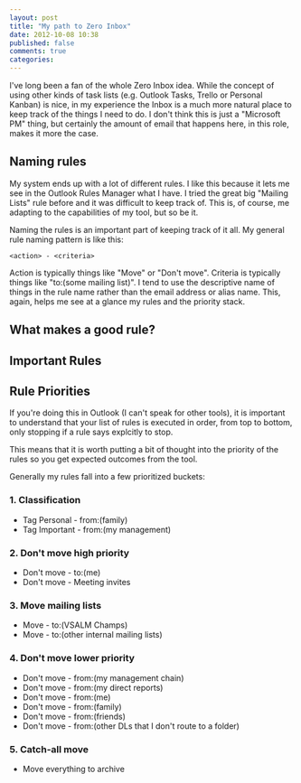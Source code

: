 ```yaml
---
layout: post
title: "My path to Zero Inbox"
date: 2012-10-08 10:38
published: false
comments: true
categories: 
---
```


I've long been a fan of the whole Zero Inbox idea. While the concept of
using other kinds of task lists (e.g. Outlook Tasks, Trello or Personal 
Kanban) is nice, in my experience the Inbox is a much more natural place
to keep track of the things I need to do. I don't think this is just a
"Microsoft PM" thing, but certainly the amount of email that happens here, 
in this role, makes it more the case.

## Naming rules

My system ends up with a lot of different rules. I like this because it
lets me see in the Outlook Rules Manager what I have. I tried the great
big "Mailing Lists" rule before and it was difficult to keep track of.
This is, of course, me adapting to the capabilities of my tool, but so be
it.

Naming the rules is an important part of keeping track of it all. My 
general rule naming pattern is like this:

`<action> - <criteria>`

Action is typically things like "Move" or "Don't move". Criteria is
typically things like "to:(some mailing list)". I tend to use the 
descriptive name of things in the rule name rather than the email 
address or alias name. This, again, helps me see at a glance my rules
and the priority stack.

## What makes a good rule?

## Important Rules

## Rule Priorities

If you're doing this in Outlook (I can't speak for other tools), it
is important to understand that your list of rules is executed in order,
from top to bottom, only stopping if a rule says explcitly to stop.

This means that it is worth putting a bit of thought into the priority
of the rules so you get expected outcomes from the tool.

Generally my rules fall into a few prioritized buckets:

### 1. Classification

* Tag Personal - from:(family)
* Tag Important - from:(my management)

### 2. Don't move high priority

* Don't move - to:(me)
* Don't move - Meeting invites

### 3. Move mailing lists

* Move - to:(VSALM Champs)
* Move - to:(other internal mailing lists)

### 4. Don't move lower priority

* Don't move - from:(my management chain)
* Don't move - from:(my direct reports)
* Don't move - from:(me)
* Don't move - from:(family)
* Don't move - from:(friends)
* Don't move - from:(other DLs that I don't route to a folder)

### 5. Catch-all move

* Move everything to archive


